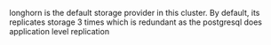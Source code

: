 longhorn is the default storage provider in this cluster. By default, its
replicates storage 3 times which is redundant as the postgresql does
application level replication
